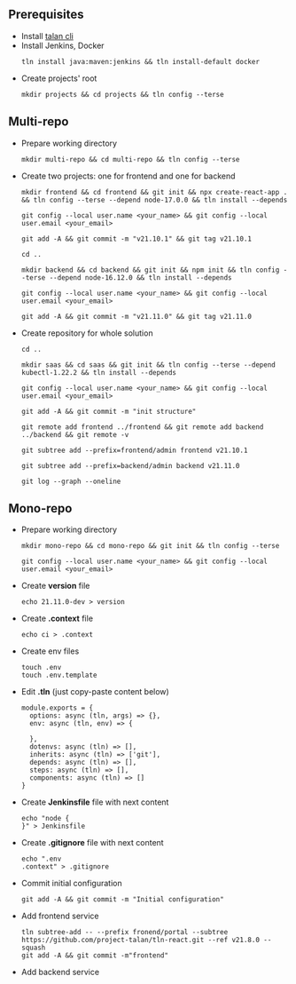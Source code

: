 ## Prerequisites
* Install [talan cli](https://github.com/project-talan/tln-cli)
* Install Jenkins, Docker
  ```
  tln install java:maven:jenkins && tln install-default docker
  ```
* Create projects' root
  ```
  mkdir projects && cd projects && tln config --terse
  ```

## Multi-repo
* Prepare working directory
  ```
  mkdir multi-repo && cd multi-repo && tln config --terse
  ```
* Create two projects: one for frontend and one for backend
  ```
  mkdir frontend && cd frontend && git init && npx create-react-app . && tln config --terse --depend node-17.0.0 && tln install --depends
  ```
  ```
  git config --local user.name <your_name> && git config --local user.email <your_email>
  ```
  ```
  git add -A && git commit -m "v21.10.1" && git tag v21.10.1
  ```
  ```
  cd ..
  ```
  ```
  mkdir backend && cd backend && git init && npm init && tln config --terse --depend node-16.12.0 && tln install --depends
  ```
  ```
  git config --local user.name <your_name> && git config --local user.email <your_email>
  ```
  ```
  git add -A && git commit -m "v21.11.0" && git tag v21.11.0
  ```
  
* Create repository for whole solution
  ```
  cd ..
  ```
  ```
  mkdir saas && cd saas && git init && tln config --terse --depend kubectl-1.22.2 && tln install --depends
  ```
  ```
  git config --local user.name <your_name> && git config --local user.email <your_email>
  ```
  ```
  git add -A && git commit -m "init structure"
  ```
  ```
  git remote add frontend ../frontend && git remote add backend ../backend && git remote -v
  ```
  ```
  git subtree add --prefix=frontend/admin frontend v21.10.1
  ```
  ```
  git subtree add --prefix=backend/admin backend v21.11.0
  ```
  ```
  git log --graph --oneline
  ```

## Mono-repo
* Prepare working directory
  ```
  mkdir mono-repo && cd mono-repo && git init && tln config --terse
  ```
  ```
  git config --local user.name <your_name> && git config --local user.email <your_email>
  ```
* Create **version** file
  ```
  echo 21.11.0-dev > version
  ```
* Create **.context** file
  ```
  echo ci > .context
  ```
* Create env files
  ```
  touch .env
  touch .env.template
  ```
* Edit **.tln** (just copy-paste content below)
  ```
  module.exports = {
    options: async (tln, args) => {},
    env: async (tln, env) => {

    },
    dotenvs: async (tln) => [],
    inherits: async (tln) => ['git'],
    depends: async (tln) => [],
    steps: async (tln) => [],
    components: async (tln) => []
  }
  ```
* Create **Jenkinsfile** file with next content
  ```
  echo "node {
  }" > Jenkinsfile
  ```
* Create **.gitignore** file with next content
  ```
  echo ".env
  .context" > .gitignore
  ```
* Commit initial configuration
  ```
  git add -A && git commit -m "Initial configuration"
  ```
* Add frontend service
  ```
  tln subtree-add -- --prefix fronend/portal --subtree https://github.com/project-talan/tln-react.git --ref v21.8.0 --squash
  git add -A && git commit -m"frontend"
  ```
* Add backend service
  ```
  ```
